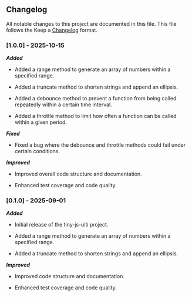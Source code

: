 ## Changelog

All notable changes to this project are documented in this file. This file follows the Keep a [Changelog](https://keepachangelog.com/en/1.0.0/) format.

### [1.0.0] - 2025-10-15

**_Added_**

- Added a range method to generate an array of numbers within a specified range.

- Added a truncate method to shorten strings and append an ellipsis.

- Added a debounce method to prevent a function from being called repeatedly within a certain time interval.

- Added a throttle method to limit how often a function can be called within a given period.

**_Fixed_**

- Fixed a bug where the debounce and throttle methods could fail under certain conditions.

**_Improved_**

- Improved overall code structure and documentation.

- Enhanced test coverage and code quality.

### [0.1.0] - 2025-09-01

**_Added_**

- Initial release of the tiny-js-ulti project.

- Added a range method to generate an array of numbers within a specified range.

- Added a truncate method to shorten strings and append an ellipsis.

**_Improved_**

- Improved code structure and documentation.

- Enhanced test coverage and code quality.
